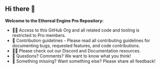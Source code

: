 ## Hi there 👋

**Welcome to the Ethereal Engine Pro Repository:**

- 🙋‍♀️ Access to this GitHub Org and all related code and tooling is restricted to Pro members. 
- 🌈 Contribution guidelines - Please read all contributing guidelines for documenting bugs, requested features, and code contributions.
- 👩‍💻 Please check out our Discord and Documentation resources.
- 🍿 Questions? Comments? We want to know what you think!
- 🧙 Something missing? Want something else? Please share all feedback!
